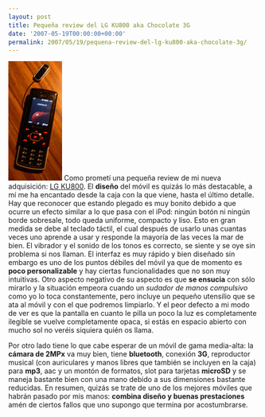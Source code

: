 ```yaml
---
layout: post
title: Pequeña review del LG KU800 aka Chocolate 3G
date: '2007-05-19T00:00:00+00:00'
permalink: 2007/05/19/pequena-review-del-lg-ku800-aka-chocolate-3g/
---
```

<a href="http://www.flickr.com/photos/savior1980/504593599/"><img class="derecha_borde" src='/assets/504593599_9764272568_m.jpg' alt='Chocolate 3G' /></a> Como prometí una pequeña review de mi nueva adquisición: <a href="http://xataka.com/2006/11/17-lg-ku800-chocolate-3g">LG KU800</a>. El <strong>diseño</strong> del móvil es quizás lo más destacable, a mí me ha encantado desde la caja con la que viene, hasta el último detalle. Hay que reconocer que estando plegado es muy bonito debido a que ocurre un efecto similar a lo que pasa con el iPod: ningún botón ni ningún borde sobresale, todo queda uniforme, compacto y liso. Esto en gran medida se debe al teclado táctil, el cual después de usarlo unas cuantas veces uno aprende a usar y responde la mayoría de las veces la mar de bien. El vibrador y el sonido de los tonos es correcto, se siente y se oye sin problema si nos llaman. El interfaz es muy rápido y bien diseñado sin embargo es uno de los puntos débiles del móvil ya que de momento es <strong>poco personalizable</strong> y hay ciertas funcionalidades que no son muy intuitivas. Otro aspecto negativo de su aspecto es que <strong>se ensucia</strong> con sólo mirarlo y la situación empeora cuando un <em>sudador de manos compulsivo</em> como yo lo toca constantemente, pero incluye un pequeño utensilio que se ata al móvil y con el que podremos limpiarlo. Y el peor defecto a mi modo de ver es que la pantalla en cuanto le pilla un poco la luz es completamente ilegible se vuelve completamente opaca, si estás en espacio abierto con mucho sol no veréis siquiera quién os llama.

Por otro lado tiene lo que cabe esperar de un móvil de gama media-alta: la <strong>cámara de 2MPx</strong> va muy bien, tiene <strong>bluetooth</strong>, conexión <strong>3G</strong>, reproductor musical (con auriculares y manos libres que también se incluyen en la caja) para <strong>mp3</strong>, aac y un montón de formatos, slot para tarjetas <strong>microSD</strong> y se maneja bastante bien con una mano debido a sus dimensiones bastante reducidas. En resumen, quizás se trate de uno de los mejores móviles que habrán pasado por mis manos: <strong>combina diseño y buenas prestaciones</strong> amén de ciertos fallos que uno supongo que termina por acostumbrarse.
